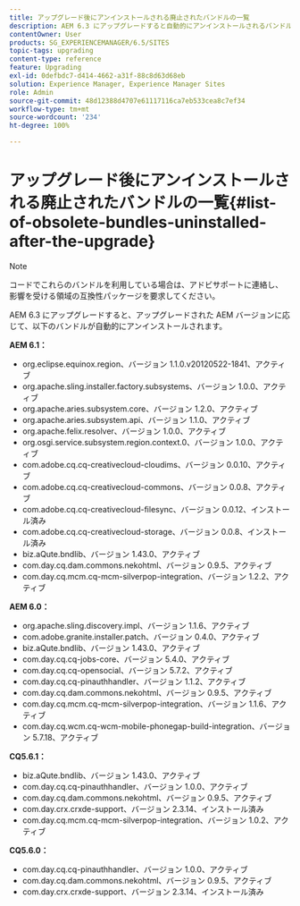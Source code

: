 ```yaml
---
title: アップグレード後にアンインストールされる廃止されたバンドルの一覧
description: AEM 6.3 にアップグレードすると自動的にアンインストールされるバンドルを列挙した一覧です。
contentOwner: User
products: SG_EXPERIENCEMANAGER/6.5/SITES
topic-tags: upgrading
content-type: reference
feature: Upgrading
exl-id: 0defbdc7-d414-4662-a31f-88c8d63d68eb
solution: Experience Manager, Experience Manager Sites
role: Admin
source-git-commit: 48d12388d4707e61117116ca7eb533cea8c7ef34
workflow-type: tm+mt
source-wordcount: '234'
ht-degree: 100%

---
```


# アップグレード後にアンインストールされる廃止されたバンドルの一覧{#list-of-obsolete-bundles-uninstalled-after-the-upgrade}

>[!NOTE]
>
>コードでこれらのバンドルを利用している場合は、アドビサポートに連絡し、影響を受ける領域の互換性パッケージを要求してください。

AEM 6.3 にアップグレードすると、アップグレードされた AEM バージョンに応じて、以下のバンドルが自動的にアンインストールされます。

**AEM 6.1：**

* org.eclipse.equinox.region、バージョン 1.1.0.v20120522-1841、アクティブ
* org.apache.sling.installer.factory.subsystems、バージョン 1.0.0、アクティブ
* org.apache.aries.subsystem.core、バージョン 1.2.0、アクティブ
* org.apache.aries.subsystem.api、バージョン 1.1.0、アクティブ
* org.apache.felix.resolver、バージョン 1.0.0、アクティブ
* org.osgi.service.subsystem.region.context.0、バージョン 1.0.0、アクティブ
* com.adobe.cq.cq-creativecloud-cloudims、バージョン 0.0.10、アクティブ
* com.adobe.cq.cq-creativecloud-commons、バージョン 0.0.8、アクティブ
* com.adobe.cq.cq-creativecloud-filesync、バージョン 0.0.12、インストール済み
* com.adobe.cq.cq-creativecloud-storage、バージョン 0.0.8、インストール済み
* biz.aQute.bndlib、バージョン 1.43.0、アクティブ
* com.day.cq.dam.commons.nekohtml、バージョン 0.9.5、アクティブ
* com.day.cq.mcm.cq-mcm-silverpop-integration、バージョン 1.2.2、アクティブ

**AEM 6.0：**

* org.apache.sling.discovery.impl、バージョン 1.1.6、アクティブ
* com.adobe.granite.installer.patch、バージョン 0.4.0、アクティブ
* biz.aQute.bndlib、バージョン 1.43.0、アクティブ
* com.day.cq.cq-jobs-core、バージョン 5.4.0、アクティブ
* com.day.cq.cq-opensocial、バージョン 5.7.2、アクティブ
* com.day.cq.cq-pinauthhandler、バージョン 1.1.2、アクティブ
* com.day.cq.dam.commons.nekohtml、バージョン 0.9.5、アクティブ
* com.day.cq.mcm.cq-mcm-silverpop-integration、バージョン 1.1.6、アクティブ
* com.day.cq.wcm.cq-wcm-mobile-phonegap-build-integration、バージョン 5.7.18、アクティブ

**CQ5.6.1：**

* biz.aQute.bndlib、バージョン 1.43.0、アクティブ
* com.day.cq.cq-pinauthhandler、バージョン 1.0.0、アクティブ
* com.day.cq.dam.commons.nekohtml、バージョン 0.9.5、アクティブ
* com.day.crx.crxde-support、バージョン 2.3.14、インストール済み
* com.day.cq.mcm.cq-mcm-silverpop-integration、バージョン 1.0.2、アクティブ

**CQ5.6.0：**

* com.day.cq.cq-pinauthhandler、バージョン 1.0.0、アクティブ
* com.day.cq.dam.commons.nekohtml、バージョン 0.9.5、アクティブ
* com.day.crx.crxde-support、バージョン 2.3.14、インストール済み
